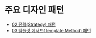 # 주요 디자인 패턴
- [02 전략(Strategy) 패턴](/02_Strategy/readme.md)
- [03 템플릿 메서드(Template Method) 패턴](/03_TemplateMethod/readme.md)

